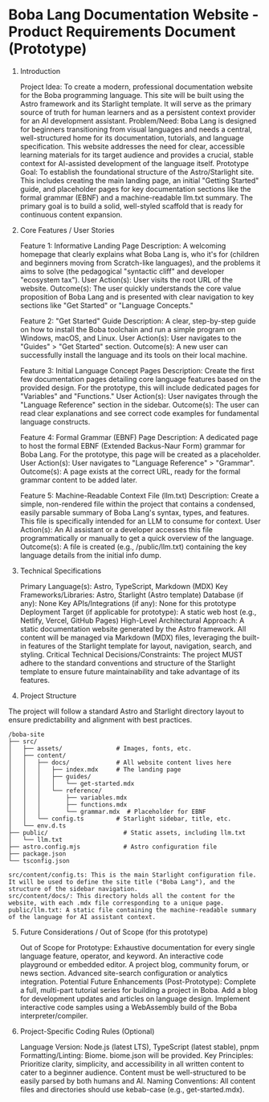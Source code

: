 # Boba Lang Documentation Website - Product Requirements Document (Prototype)
1. Introduction

    Project Idea: To create a modern, professional documentation website for the Boba programming language. This site will be built using the Astro framework and its Starlight template. It will serve as the primary source of truth for human learners and as a persistent context provider for an AI development assistant.
    Problem/Need: Boba Lang is designed for beginners transitioning from visual languages and needs a central, well-structured home for its documentation, tutorials, and language specification. This website addresses the need for clear, accessible learning materials for its target audience and provides a crucial, stable context for AI-assisted development of the language itself.
    Prototype Goal: To establish the foundational structure of the Astro/Starlight site. This includes creating the main landing page, an initial "Getting Started" guide, and placeholder pages for key documentation sections like the formal grammar (EBNF) and a machine-readable llm.txt summary. The primary goal is to build a solid, well-styled scaffold that is ready for continuous content expansion.

2. Core Features / User Stories

    Feature 1: Informative Landing Page
        Description: A welcoming homepage that clearly explains what Boba Lang is, who it's for (children and beginners moving from Scratch-like languages), and the problems it aims to solve (the pedagogical "syntactic cliff" and developer "ecosystem tax").
        User Action(s): User visits the root URL of the website.
        Outcome(s): The user quickly understands the core value proposition of Boba Lang and is presented with clear navigation to key sections like "Get Started" or "Language Concepts."

    Feature 2: "Get Started" Guide
        Description: A clear, step-by-step guide on how to install the Boba toolchain and run a simple program on Windows, macOS, and Linux.
        User Action(s): User navigates to the "Guides" > "Get Started" section.
        Outcome(s): A new user can successfully install the language and its tools on their local machine.

    Feature 3: Initial Language Concept Pages
        Description: Create the first few documentation pages detailing core language features based on the provided design. For the prototype, this will include dedicated pages for "Variables" and "Functions."
        User Action(s): User navigates through the "Language Reference" section in the sidebar.
        Outcome(s): The user can read clear explanations and see correct code examples for fundamental language constructs.

    Feature 4: Formal Grammar (EBNF) Page
        Description: A dedicated page to host the formal EBNF (Extended Backus-Naur Form) grammar for Boba Lang. For the prototype, this page will be created as a placeholder.
        User Action(s): User navigates to "Language Reference" > "Grammar".
        Outcome(s): A page exists at the correct URL, ready for the formal grammar content to be added later.

    Feature 5: Machine-Readable Context File (llm.txt)
        Description: Create a simple, non-rendered file within the project that contains a condensed, easily parsable summary of Boba Lang's syntax, types, and features. This file is specifically intended for an LLM to consume for context.
        User Action(s): An AI assistant or a developer accesses this file programmatically or manually to get a quick overview of the language.
        Outcome(s): A file is created (e.g., /public/llm.txt) containing the key language details from the initial info dump.

3. Technical Specifications

    Primary Language(s): Astro, TypeScript, Markdown (MDX)
    Key Frameworks/Libraries: Astro, Starlight (Astro template)
    Database (if any): None
    Key APIs/Integrations (if any): None for this prototype
    Deployment Target (if applicable for prototype): A static web host (e.g., Netlify, Vercel, GitHub Pages)
    High-Level Architectural Approach: A static documentation website generated by the Astro framework. All content will be managed via Markdown (MDX) files, leveraging the built-in features of the Starlight template for layout, navigation, search, and styling.
    Critical Technical Decisions/Constraints: The project MUST adhere to the standard conventions and structure of the Starlight template to ensure future maintainability and take advantage of its features.

4. Project Structure

The project will follow a standard Astro and Starlight directory layout to ensure predictability and alignment with best practices.

```plaintext
/boba-site
├── src/
│   ├── assets/               # Images, fonts, etc.
│   ├── content/
│   │   ├── docs/             # All website content lives here
│   │   │   ├── index.mdx     # The landing page
│   │   │   ├── guides/
│   │   │   │   └── get-started.mdx
│   │   │   └── reference/
│   │   │       ├── variables.mdx
│   │   │       ├── functions.mdx
│   │   │       └── grammar.mdx  # Placeholder for EBNF
│   │   └── config.ts         # Starlight sidebar, title, etc.
│   └── env.d.ts
├── public/                     # Static assets, including llm.txt
│   └── llm.txt
├── astro.config.mjs            # Astro configuration file
├── package.json
└── tsconfig.json
```

    src/content/config.ts: This is the main Starlight configuration file. It will be used to define the site title ("Boba Lang"), and the structure of the sidebar navigation.
    src/content/docs/: This directory holds all the content for the website, with each .mdx file corresponding to a unique page.
    public/llm.txt: A static file containing the machine-readable summary of the language for AI assistant context.

5. Future Considerations / Out of Scope (for this prototype)

    Out of Scope for Prototype:
        Exhaustive documentation for every single language feature, operator, and keyword.
        An interactive code playground or embedded editor.
        A project blog, community forum, or news section.
        Advanced site-search configuration or analytics integration.
    Potential Future Enhancements (Post-Prototype):
        Complete a full, multi-part tutorial series for building a project in Boba.
        Add a blog for development updates and articles on language design.
        Implement interactive code samples using a WebAssembly build of the Boba interpreter/compiler.

7. Project-Specific Coding Rules (Optional)

    Language Version: Node.js (latest LTS), TypeScript (latest stable), pnpm
    Formatting/Linting: Biome. biome.json will be provided.
    Key Principles: Prioritize clarity, simplicity, and accessibility in all written content to cater to a beginner audience. Content must be well-structured to be easily parsed by both humans and AI.
    Naming Conventions: All content files and directories should use kebab-case (e.g., get-started.mdx).
  